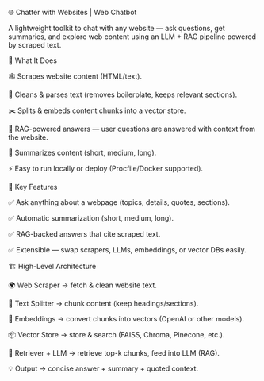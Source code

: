 🌐 Chatter with Websites | Web Chatbot

A lightweight toolkit to chat with any website — ask questions, get summaries, and explore web content using an LLM + RAG pipeline powered by scraped text.

🔹 What It Does

🕸️ Scrapes website content (HTML/text).

🧹 Cleans & parses text (removes boilerplate, keeps relevant sections).

✂️ Splits & embeds content chunks into a vector store.

🤖 RAG-powered answers — user questions are answered with context from the website.

📝 Summarizes content (short, medium, long).

⚡ Easy to run locally or deploy (Procfile/Docker supported).

🌟 Key Features

✅ Ask anything about a webpage (topics, details, quotes, sections).

✅ Automatic summarization (short, medium, long).

✅ RAG-backed answers that cite scraped text.

✅ Extensible — swap scrapers, LLMs, embeddings, or vector DBs easily.

🏗️ High-Level Architecture

🌍 Web Scraper → fetch & clean website text.

📑 Text Splitter → chunk content (keep headings/sections).

🔢 Embeddings → convert chunks into vectors (OpenAI or other models).

📦 Vector Store → store & search (FAISS, Chroma, Pinecone, etc.).

🤝 Retriever + LLM → retrieve top-k chunks, feed into LLM (RAG).

💡 Output → concise answer + summary + quoted context.
